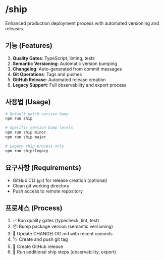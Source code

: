 # /ship

Enhanced production deployment process with automated versioning and releases.

## 기능 (Features)

1. **Quality Gates**: TypeScript, linting, tests
2. **Semantic Versioning**: Automatic version bumping
3. **Changelog**: Auto-generated from commit messages
4. **Git Operations**: Tags and pushes
5. **GitHub Release**: Automated release creation
6. **Legacy Support**: Full observability and export process

## 사용법 (Usage)

```bash
# Default patch version bump
npm run ship

# Specific version bump levels
npm run ship minor
npm run ship major

# Legacy ship process only
npm run ship:legacy
```

## 요구사항 (Requirements)

- GitHub CLI (`gh`) for release creation (optional)
- Clean git working directory
- Push access to remote repository

## 프로세스 (Process)

1. ✅ Run quality gates (typecheck, lint, test)
2. 📦 Bump package version (semantic versioning)
3. 📝 Update CHANGELOG.md with recent commits
4. 🏷️ Create and push git tag
5. 🚀 Create GitHub release
6. 🎯 Run additional ship steps (observability, export)
